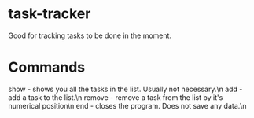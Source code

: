 # task-tracker
Good for tracking tasks to be done in the moment.

# Commands
show - shows you all the tasks in the list. Usually not necessary.\n
add - add a task to the list.\n
remove - remove a task from the list by it's numerical position\n
end - closes the program. Does not save any data.\n
